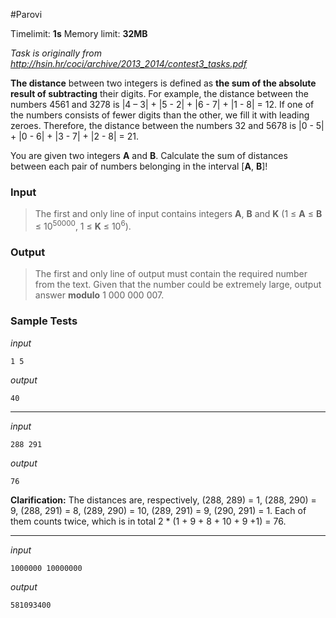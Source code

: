 #Parovi

Timelimit: **1s** Memory limit: **32MB**

*Task is originally from http://hsin.hr/coci/archive/2013_2014/contest3_tasks.pdf*

**The distance** between two integers is defined as **the sum of the
absolute result of subtracting** their digits. For example, the distance
between the numbers 4561 and 3278 is |4 – 3| + |5 - 2| + |6 - 7| + |1 -
8| = 12. If one of the numbers consists of fewer digits than the other,
we fill it with leading zeroes. Therefore, the distance between the
numbers 32 and 5678 is |0 - 5| + |0 - 6| + |3 - 7| + |2 - 8| = 21.

You are given two integers **A** and **B**. Calculate the sum of
distances between each pair of numbers belonging in the interval [**A**,
**B**]!

### Input
> The first and only line of input contains integers **A**, **B** and
> **K** (1 ≤ **A** ≤ **B** ≤ 10<sup>50000</sup>, 1 ≤ **K** ≤ 10<sup>6</sup>).

### Output
> The first and only line of output must contain the required number from
> the text. Given that the number could be extremely large, output answer
> **modulo** 1 000 000 007.

### Sample Tests
_input_

```
1 5
```

_output_

```
40
```

---

_input_

```
288 291
```

_output_

```
76
```

**Clarification:** The distances are, respectively, (288, 289) = 1, (288, 290) = 9, (288, 291) = 8, (289, 290) = 10, (289, 291) = 9, (290, 291) = 1. Each of them counts twice, which is in total 2 \* (1 + 9 + 8 + 10 + 9 +1) = 76.   

---

_input_

```
1000000 10000000
```

_output_

```
581093400
```